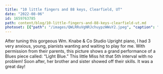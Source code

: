 ```yaml
---
title: "10 little fingers and 88 keys, Clearfield, UT"
date: "2022-08-06"
id: 1659763785
path: content/blog/10-little-fingers-and-88-keys-clearfield-ut.md
photoset: [{"path": "/images/QWLRRuVgNRJchuypzWWuY2.jpeg", "caption": "", "thumbnail": "True"}, {"path": "/images/8STMn9RLE6oErkbN8HVPeU.jpeg", "caption": ""}]
---
```

After tuning this gorgeous Wm. Knabe & Co Studio Upright piano, I had 3 very anxious, young, pianists wanting and waiting to play for me. With permission from their parents, this picture shows  a grand performance of a Blues piece called: “Light Blue.” This little Miss hit that 5th interval with no problem! Soon after, her brother and sister showed off their skills. It was a great day!